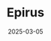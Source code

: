 ---  
layout: startup_page  
title: "Epirus"  
id: "epirusinc.com"  
permalink: "/epirusepirusinc.com03052025/"  
website: "https://www.epirusinc.com"  
funding_round: "Series D"  
funding_amount: "$250M"  
investors: "8VC, Washington Harbour Partners LP, StepStone Group, T. Rowe Price Investment Management, Inc., Gaingels, General Dynamics Land Systems, Oppenheimer's Private Market Opportunities Vista VI Fund, NightDragon, Manhattan Venture Partners, Centaurus Capital LP, Center15 Capital"  
about: "Epirus develops high-power microwave (HPM) technology for counter-electronics applications, specifically its Leonidas™ product line, which is effective against drones and other electronic threats. Their mission is to provide scalable, software-defined, and energy-dense solutions for short-range air defense and critical asset protection, utilizing advanced solid-state semiconductors. Epirus aims to overcome the asymmetric challenges inherent to national security through innovative defense technologies."  
markets: "Defense Technology, Aerospace, Manufacturing, Military, Software"  
hq: "Torrance, California, United States"  
founded_year: "2018"  
linkedin: "https://www.linkedin.com/company/epirus"  
twitter: "https://twitter.com/epirus"  
instagram: ""  
facebook: "https://www.facebook.com/EpirusInc"  
crunchbase: "https://www.crunchbase.com/organization/epirus"  
pitchbook: "https://pitchbook.com/profiles/company/234124-03"  

date_display: "05-Mar-2025"  
date: "2025-03-05"

# SEO Optimization  
meta_title: "Epirus - Series D Funding ($250M)"  
meta_description: "Epirus, Epirus develops high-power microwave (HPM) technology for counter-electronics applications, specifically its Leonidas™ product line, which is effectiv..."  
meta_keywords: "Epirus, Defense Technology, Aerospace, Manufacturing, Military, Software, Series D funding"  
canonical_url: "https://startup.projectstartups.com/epirusepirusinc.com03052025/"  
---
